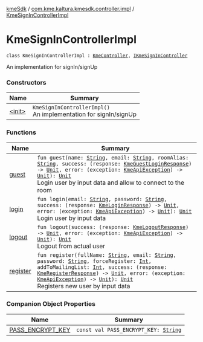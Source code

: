 [kmeSdk](../../index.md) / [com.kme.kaltura.kmesdk.controller.impl](../index.md) / [KmeSignInControllerImpl](./index.md)

# KmeSignInControllerImpl

`class KmeSignInControllerImpl : `[`KmeController`](../-kme-controller/index.md)`, `[`IKmeSignInController`](../../com.kme.kaltura.kmesdk.controller/-i-kme-sign-in-controller/index.md)

An implementation for signIn/signUp

### Constructors

| Name | Summary |
|---|---|
| [&lt;init&gt;](-init-.md) | `KmeSignInControllerImpl()`<br>An implementation for signIn/signUp |

### Functions

| Name | Summary |
|---|---|
| [guest](guest.md) | `fun guest(name: `[`String`](https://kotlinlang.org/api/latest/jvm/stdlib/kotlin/-string/index.html)`, email: `[`String`](https://kotlinlang.org/api/latest/jvm/stdlib/kotlin/-string/index.html)`, roomAlias: `[`String`](https://kotlinlang.org/api/latest/jvm/stdlib/kotlin/-string/index.html)`, success: (response: `[`KmeGuestLoginResponse`](../../com.kme.kaltura.kmesdk.rest.response.signin/-kme-guest-login-response/index.md)`) -> `[`Unit`](https://kotlinlang.org/api/latest/jvm/stdlib/kotlin/-unit/index.html)`, error: (exception: `[`KmeApiException`](../../com.kme.kaltura.kmesdk.rest/-kme-api-exception/index.md)`) -> `[`Unit`](https://kotlinlang.org/api/latest/jvm/stdlib/kotlin/-unit/index.html)`): `[`Unit`](https://kotlinlang.org/api/latest/jvm/stdlib/kotlin/-unit/index.html)<br>Login user by input data and allow to connect to the room |
| [login](login.md) | `fun login(email: `[`String`](https://kotlinlang.org/api/latest/jvm/stdlib/kotlin/-string/index.html)`, password: `[`String`](https://kotlinlang.org/api/latest/jvm/stdlib/kotlin/-string/index.html)`, success: (response: `[`KmeLoginResponse`](../../com.kme.kaltura.kmesdk.rest.response.signin/-kme-login-response/index.md)`) -> `[`Unit`](https://kotlinlang.org/api/latest/jvm/stdlib/kotlin/-unit/index.html)`, error: (exception: `[`KmeApiException`](../../com.kme.kaltura.kmesdk.rest/-kme-api-exception/index.md)`) -> `[`Unit`](https://kotlinlang.org/api/latest/jvm/stdlib/kotlin/-unit/index.html)`): `[`Unit`](https://kotlinlang.org/api/latest/jvm/stdlib/kotlin/-unit/index.html)<br>Login user by input data |
| [logout](logout.md) | `fun logout(success: (response: `[`KmeLogoutResponse`](../../com.kme.kaltura.kmesdk.rest.response.signin/-kme-logout-response/index.md)`) -> `[`Unit`](https://kotlinlang.org/api/latest/jvm/stdlib/kotlin/-unit/index.html)`, error: (exception: `[`KmeApiException`](../../com.kme.kaltura.kmesdk.rest/-kme-api-exception/index.md)`) -> `[`Unit`](https://kotlinlang.org/api/latest/jvm/stdlib/kotlin/-unit/index.html)`): `[`Unit`](https://kotlinlang.org/api/latest/jvm/stdlib/kotlin/-unit/index.html)<br>Logout from actual user |
| [register](register.md) | `fun register(fullName: `[`String`](https://kotlinlang.org/api/latest/jvm/stdlib/kotlin/-string/index.html)`, email: `[`String`](https://kotlinlang.org/api/latest/jvm/stdlib/kotlin/-string/index.html)`, password: `[`String`](https://kotlinlang.org/api/latest/jvm/stdlib/kotlin/-string/index.html)`, forceRegister: `[`Int`](https://kotlinlang.org/api/latest/jvm/stdlib/kotlin/-int/index.html)`, addToMailingList: `[`Int`](https://kotlinlang.org/api/latest/jvm/stdlib/kotlin/-int/index.html)`, success: (response: `[`KmeRegisterResponse`](../../com.kme.kaltura.kmesdk.rest.response.signin/-kme-register-response/index.md)`) -> `[`Unit`](https://kotlinlang.org/api/latest/jvm/stdlib/kotlin/-unit/index.html)`, error: (exception: `[`KmeApiException`](../../com.kme.kaltura.kmesdk.rest/-kme-api-exception/index.md)`) -> `[`Unit`](https://kotlinlang.org/api/latest/jvm/stdlib/kotlin/-unit/index.html)`): `[`Unit`](https://kotlinlang.org/api/latest/jvm/stdlib/kotlin/-unit/index.html)<br>Registers new user by input data |

### Companion Object Properties

| Name | Summary |
|---|---|
| [PASS_ENCRYPT_KEY](-p-a-s-s_-e-n-c-r-y-p-t_-k-e-y.md) | `const val PASS_ENCRYPT_KEY: `[`String`](https://kotlinlang.org/api/latest/jvm/stdlib/kotlin/-string/index.html) |
